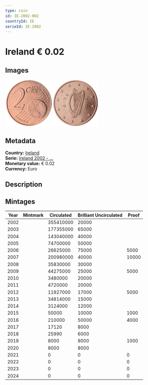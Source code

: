 ```yaml
---
type: coin
id: IE-2002-002
countryId: IE
serieId: IE-2002
---
```


# Ireland € 0.02

## Images

<img src="../../../Images/common-2002-002.webp" height="150" alt="Front image"><img src="Images/ireland-2002-002.webp" height="150" alt="Back image">

## Metadata

**Country:** [Ireland](../index.md)\
**Serie:** [Ireland 2002 - ...](index.md)\
**Monetary value:** € 0.02\
**Currency:** Euro

## Description

## Mintages

| Year | Mintmark | Circulated | Brilliant Uncirculated | Proof |
| ---- | -------- | ---------- | ---------------------- | ----- |
| 2002 |          | 355410000  | 20000                  |       |
| 2003 |          | 177355000  | 65000                  |       |
| 2004 |          | 143040000  | 40000                  |       |
| 2005 |          | 74700000   | 50000                  |       |
| 2006 |          | 26625000   | 75000                  | 5000  |
| 2007 |          | 200980000  | 40000                  | 10000 |
| 2008 |          | 35830000   | 30000                  |       |
| 2009 |          | 44275000   | 25000                  | 5000  |
| 2010 |          | 3480000    | 20000                  |       |
| 2011 |          | 4720000    | 20000                  |       |
| 2012 |          | 11927000   | 17000                  | 5000  |
| 2013 |          | 34814000   | 15000                  |       |
| 2014 |          | 3124000    | 12000                  |       |
| 2015 |          | 50000      | 10000                  | 1000  |
| 2016 |          | 210000     | 50000                  | 4000  |
| 2017 |          | 17120      | 8000                   |       |
| 2018 |          | 25990      | 6000                   |       |
| 2019 |          | 8000       | 8000                   | 1000  |
| 2020 |          | 8000       | 8000                   |       |
| 2021 |          | 0          | 0                      | 0     |
| 2022 |          | 0          | 0                      | 0     |
| 2023 |          | 0          | 0                      | 0     |
| 2024 |          | 0          | 0                      | 0     |
